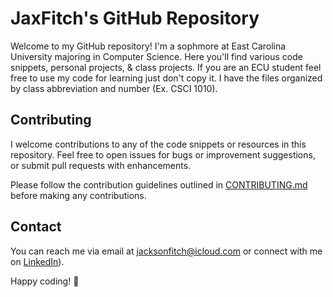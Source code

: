 # JaxFitch's GitHub Repository

Welcome to my GitHub repository! I'm a sophmore at East Carolina University majoring in Computer Science. Here you'll find various code snippets, personal projects, & class projects.
If you are an ECU student feel free to use my code for learning just don't copy it. I have the files organized by class abbreviation and number (Ex. CSCI 1010).

## Contributing

I welcome contributions to any of the code snippets or resources in this repository. Feel free to open issues for bugs or improvement suggestions, or submit pull requests with enhancements.

Please follow the contribution guidelines outlined in [CONTRIBUTING.md](https://github.com/JaxFitch/Code/blob/main/CONTRIBUTING.md) before making any contributions.

## Contact

You can reach me via email at [jacksonfitch@icloud.com](mailto:jacksonfitch@icloud.com) or connect with me on [LinkedIn](https://www.linkedin.com/in/jackson-fitch-1a48a629b/)).

Happy coding! :rocket:
